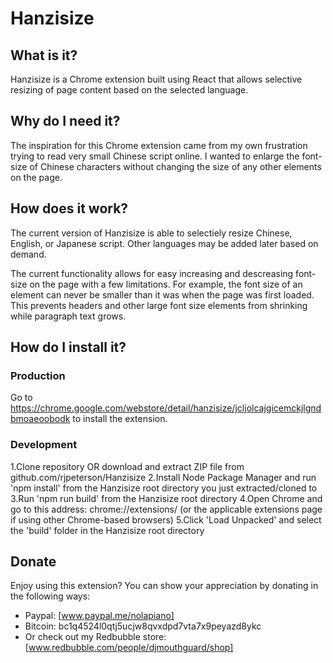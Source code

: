 # Hanzisize

## What is it?
Hanzisize is a Chrome extension built using React that allows selective resizing of page content based on the selected language.

## Why do I need it?
The inspiration for this Chrome extension came from my own frustration trying to read very small Chinese script online. I wanted to enlarge the font-size of Chinese characters without changing the size of any other elements on the page.

## How does it work?
The current version of Hanzisize is able to selectiely resize Chinese, English, or Japanese script. Other languages may be added later based on demand.

The current functionality allows for easy increasing and descreasing font-size on the page with a few limitations.
For example, the font size of an element can never be smaller than it was when the page was first loaded. This prevents headers and other large font size elements from shrinking while paragraph text grows.

## How do I install it?

### Production
Go to https://chrome.google.com/webstore/detail/hanzisize/jcljolcajgicemckjlgndbmoaeoobodk to install the extension.

### Development
1.Clone repository OR download and extract ZIP file from github.com/rjpeterson/Hanzisize
2.Install Node Package Manager and run 'npm install' from the Hanzisize root directory you just extracted/cloned to
3.Run 'npm run build' from the Hanzisize root directory
4.Open Chrome and go to this address: chrome://extensions/ (or the applicable extensions page if using other Chrome-based browsers)
5.Click 'Load Unpacked' and select the 'build' folder in the Hanzisize root directory

## Donate
Enjoy using this extension? You can show your appreciation by donating in the following ways:
* Paypal: [www.paypal.me/nolapiano]
* Bitcoin: bc1q4524l0qtj5ucjw8qvxdpd7vta7x9peyazd8ykc
* Or check out my Redbubble store: [www.redbubble.com/people/djmouthguard/shop]
